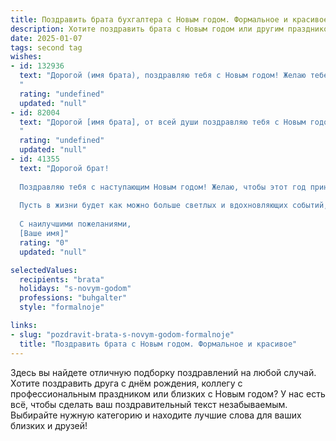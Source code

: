 ```yaml
---
title: Поздравить брата бухгалтера с Новым годом. Формальное и красивое
description: Хотите поздравить брата с Новым годом или другим праздником? Наш ИИ создаст незабываемое поздравление, а вы обязательно выделитесь среди других.  
date: 2025-01-07
tags: second tag
wishes:
- id: 132936
  text: "Дорогой (имя брата), поздравляю тебя с Новым годом! Желаю тебе в наступающем году профессиональных успехов в твоей важной и ответственной работе бухгалтера, благополучия, стабильности и крепкого здоровья. Пусть новый год принесет тебе множество радостных событий и исполнение всех твоих желаний. Счастья тебе и твоим близким!
  "
  rating: "undefined"
  updated: "null"
- id: 82004
  text: "Дорогой [имя брата], от всей души поздравляю тебя с Новым годом! Желаю тебе в новом году процветания, финансового благополучия и успехов в твоей важной и ответственной профессии бухгалтера. Пусть все твои профессиональные начинания окажутся успешными, а задачи решаются легко и непринужденно! Счастья, здоровья и всего самого доброго!
  "
  rating: "undefined"
  updated: "null"
- id: 41355
  text: "Дорогой брат!
  
  Поздравляю тебя с наступающим Новым годом! Желаю, чтобы этот год принес тебе множество радостных моментов, удачи в работе и успехов в профессиональной деятельности. Пусть каждый отчет будет только положительным, а цифры складываются в удачные комбинации.
  
  Пусть в жизни будет как можно больше светлых и вдохновляющих событий, а рядом всегда находятся верные друзья и поддержка близких. Здоровья тебе, счастья и исполнения всех желаний!
  
  С наилучшими пожеланиями,
  [Ваше имя]"
  rating: "0"
  updated: "null"

selectedValues:
  recipients: "brata"
  holidays: "s-novym-godom"
  professions: "buhgalter"
  style: "formalnoje"

links:
- slug: "pozdravit-brata-s-novym-godom-formalnoje"
  title: "Поздравить брата с Новым годом. Формальное и красивое"
---
```


Здесь вы найдете отличную подборку поздравлений на любой случай. 
Хотите поздравить друга с днём рождения, коллегу с профессиональным праздником или близких с Новым годом? У нас есть всё, чтобы сделать ваш поздравительный текст незабываемым. Выбирайте нужную категорию и находите лучшие слова для ваших близких и друзей!
